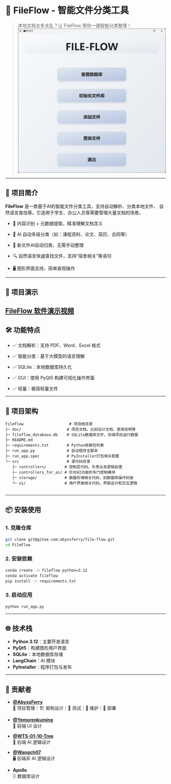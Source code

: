 # 📁 FileFlow - 智能文件分类工具

> 本地文档太多太乱？让 FileFlow 帮你一键智能分类整理！
> ![FileFlow 主界面](doc/interface.png)
---
## 🚀 项目简介

**FileFlow** 是一款基于AI的智能文件分类工具，支持自动解析、分类本地文件、 自然语言查找等。它适用于学生、办公人员等需要管理大量文档的场景。

- 🧠 内容识别 + 元数据提取，精准理解文档含义
    
- 📂 AI 自动多级分类（如：课程资料、论文、简历、合同等）
    
- 🔄 新文件AI自动归类，无需手动整理
    
- 🔍 自然语言快速查找文件，支持“宿舍相关”等语句
    
- 🖥️ 图形界面支持，简单直观操作

---

## 📸 项目演示
[FileFlow 软件演示视频](doc/FileFlow软件演示.mp4)
---

## 🛠️ 功能特点

- ✅ 文档解析：支持 PDF、Word、Excel 格式
    
- ✅ 智能分类：基于大模型的语言理解
    
- ✅ SQLite：本地数据库持久化
    
- ✅ GUI：使用 PyQt5 构建可视化操作界面
    
- ✅ 轻量：极简轻量文件
    

---

## 🧱 项目架构

```
FileFlow                    # 项目根目录
├─ doc/                    # 项目文档，比如设计文档、使用说明等
├─ fileflow_database.db    # SQLite数据库文件，存储项目运行数据
├─ README.md               
├─ requirements.txt        # Python依赖包列表
├─ run_app.py              # 启动程序主脚本
├─ run_app.spec            # PyInstaller打包相关配置
└─ src                     # 源代码目录
   ├─ controllers/        # 控制层代码，负责业务逻辑处理
   ├─ controllers_for_ai/ # 针对AI功能的专门控制模块
   ├─ storage/            # 数据存储相关代码，如数据库操作封装
   └─ ui/                 # 用户界面相关代码，界面设计和交互逻辑


```

---

## 📦 安装使用

### 1. 克隆仓库

```bash
git clone git@gitee.com:abyssferry/file-flow.git
cd FileFlow
```

### 2. 安装依赖

```bash
conda create -n fileflow python=3.12
conda activate fileflow
pip install -r requirements.txt
```

### 3. 启动应用

```bash
python run_app.py
```

---

## 🌐 技术栈

- **Python 3.12**：主要开发语言
- **PyQt5**：构建图形用户界面
- **SQLite**：本地数据库存储
- **LangChain**：AI 模块
- **PyInstaller**：程序打包与发布

---
## 🎉 贡献者

- **[@AbyssFerry](https://gitee.com/abyssferry)**  
  🧭 项目管理｜🏗️ 架构设计｜🧪 测试｜🔧 维护｜🚀 部署

- **[@Yemorenkuming](https://gitee.com/yemorenkuming)**  
  🎨 前端 UI 设计

- **[@WTS-01-10-Tree](https://gitee.com/wts-01-10-Tree)**  
  🤖 后端 AI 逻辑设计

- **[@Wangch07](https://gitee.com/wangch07)**  
  🖥️ 后端非 AI 逻辑设计

- **Apollo**  
  🗄️ 数据库设计

